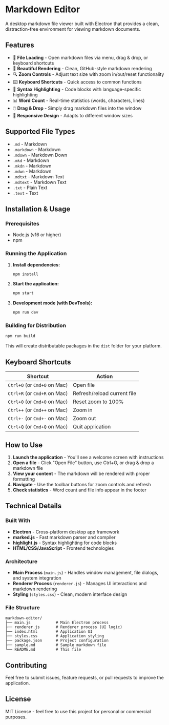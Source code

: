 # Markdown Editor

A desktop markdown file viewer built with Electron that provides a clean, distraction-free environment for viewing markdown documents.

## Features

- 📁 **File Loading** - Open markdown files via menu, drag & drop, or keyboard shortcuts
- 🎨 **Beautiful Rendering** - Clean, GitHub-style markdown rendering
- 🔍 **Zoom Controls** - Adjust text size with zoom in/out/reset functionality
- ⌨️ **Keyboard Shortcuts** - Quick access to common functions
- 🎯 **Syntax Highlighting** - Code blocks with language-specific highlighting
- 📊 **Word Count** - Real-time statistics (words, characters, lines)
- 🖱️ **Drag & Drop** - Simply drag markdown files into the window
- 📱 **Responsive Design** - Adapts to different window sizes

## Supported File Types

- `.md` - Markdown
- `.markdown` - Markdown
- `.mdown` - Markdown Down
- `.mkd` - Markdown
- `.mkdn` - Markdown
- `.mdwn` - Markdown
- `.mdtxt` - Markdown Text
- `.mdtext` - Markdown Text
- `.txt` - Plain Text
- `.text` - Text

## Installation & Usage

### Prerequisites
- Node.js (v16 or higher)
- npm

### Running the Application

1. **Install dependencies:**
   ```bash
   npm install
   ```

2. **Start the application:**
   ```bash
   npm start
   ```

3. **Development mode (with DevTools):**
   ```bash
   npm run dev
   ```

### Building for Distribution

```bash
npm run build
```

This will create distributable packages in the `dist` folder for your platform.

## Keyboard Shortcuts

| Shortcut | Action |
|----------|--------|
| `Ctrl+O` (or `Cmd+O` on Mac) | Open file |
| `Ctrl+R` (or `Cmd+R` on Mac) | Refresh/reload current file |
| `Ctrl+0` (or `Cmd+0` on Mac) | Reset zoom to 100% |
| `Ctrl++` (or `Cmd++` on Mac) | Zoom in |
| `Ctrl+-` (or `Cmd+-` on Mac) | Zoom out |
| `Ctrl+Q` (or `Cmd+Q` on Mac) | Quit application |

## How to Use

1. **Launch the application** - You'll see a welcome screen with instructions
2. **Open a file** - Click "Open File" button, use Ctrl+O, or drag & drop a markdown file
3. **View your content** - The markdown will be rendered with proper formatting
4. **Navigate** - Use the toolbar buttons for zoom controls and refresh
5. **Check statistics** - Word count and file info appear in the footer

## Technical Details

### Built With
- **Electron** - Cross-platform desktop app framework
- **marked.js** - Fast markdown parser and compiler
- **highlight.js** - Syntax highlighting for code blocks
- **HTML/CSS/JavaScript** - Frontend technologies

### Architecture
- **Main Process** (`main.js`) - Handles window management, file dialogs, and system integration
- **Renderer Process** (`renderer.js`) - Manages UI interactions and markdown rendering
- **Styling** (`styles.css`) - Clean, modern interface design

### File Structure
```
markdown-editor/
├── main.js           # Main Electron process
├── renderer.js       # Renderer process (UI logic)
├── index.html        # Application UI
├── styles.css        # Application styling
├── package.json      # Project configuration
├── sample.md         # Sample markdown file
└── README.md         # This file
```

## Contributing

Feel free to submit issues, feature requests, or pull requests to improve the application.

## License

MIT License - feel free to use this project for personal or commercial purposes.
